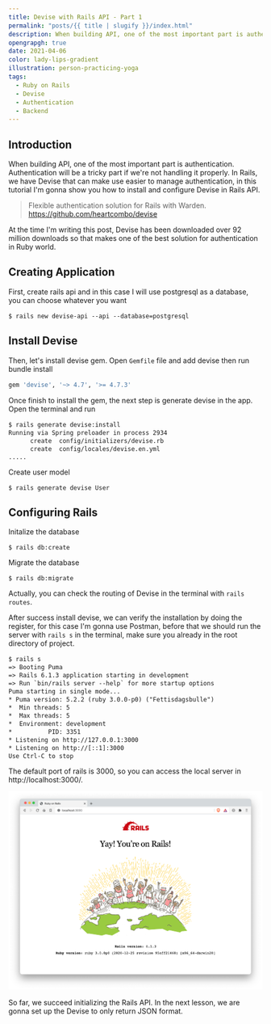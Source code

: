 ```yaml
---
title: Devise with Rails API - Part 1
permalink: "posts/{{ title | slugify }}/index.html"
description: When building API, one of the most important part is authentication. Authentication will be a tricky part if we're not handling it properly. In Rails, we have Devise that can make use easier to manage authentication, in this tutorial I'm gonna show you how to install and configure Devise in Rails API.
opengrapgh: true
date: 2021-04-06
color: lady-lips-gradient
illustration: person-practicing-yoga
tags:
  - Ruby on Rails
  - Devise
  - Authentication
  - Backend
---
```


## Introduction

When building API, one of the most important part is authentication. Authentication will be a tricky part if we're not handling it properly. In Rails, we have Devise that can make use easier to manage authentication, in this tutorial I'm gonna show you how to install and configure Devise in Rails API.

> Flexible authentication solution for Rails with Warden. https://github.com/heartcombo/devise

At the time I'm writing this post, Devise has been downloaded over 92 million downloads so that makes one of the best solution for authentication in Ruby world.

## Creating Application

First, create rails api and in this case I will use postgresql as a database, you can choose whatever you want

```
$ rails new devise-api --api --database=postgresql
```

## Install Devise

Then, let's install devise gem. Open `Gemfile` file and add devise then run bundle install

```ruby
gem 'devise', '~> 4.7', '>= 4.7.3'
```

Once finish to install the gem, the next step is generate devise in the app. Open the terminal and run

```
$ rails generate devise:install
Running via Spring preloader in process 2934
      create  config/initializers/devise.rb
      create  config/locales/devise.en.yml
.....
```

Create user model

```
$ rails generate devise User
```

## Configuring Rails

Initalize the database

```
$ rails db:create
```

Migrate the database

```
$ rails db:migrate
```

Actually, you can check the routing of Devise in the terminal with `rails routes`.

After success install devise, we can verify the installation by doing the register, for this case I'm gonna use Postman, before that we should run the server with `rails s` in the terminal, make sure you already in the root directory of project.

```
$ rails s
=> Booting Puma
=> Rails 6.1.3 application starting in development
=> Run `bin/rails server --help` for more startup options
Puma starting in single mode...
* Puma version: 5.2.2 (ruby 3.0.0-p0) ("Fettisdagsbulle")
*  Min threads: 5
*  Max threads: 5
*  Environment: development
*          PID: 3351
* Listening on http://127.0.0.1:3000
* Listening on http://[::1]:3000
Use Ctrl-C to stop
```

The default port of rails is 3000, so you can access the local server in http://localhost:3000/.

![Devise Rails API 1](./src/assets/images/devise-rails-api-1.png "Devise Rails API 1")

So far, we succeed initializing the Rails API. In the next lesson, we are gonna set up the Devise to only return JSON format.
